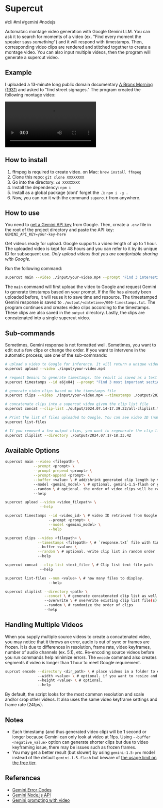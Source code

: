 # Supercut

#cli #ml #gemini #nodejs

Automataic montage video generation with Google Gemini LLM. You can ask it to search for moments of a video (ex. "Find every moment the speaker says _something_") and it will respond with timestamps. Then, corresponding video clips are rendered and stitched together to create a montage video. You can also input multiple videos, then the program will generate a supercut video.

## Example

I uploaded a 13-minute long public domain documentary [A Bronx Morning (1931)](https://www.loc.gov/item/2021604036/) and asked to "find street signages." The program created the following montage video:

![Example montage video](assets/example.mp4)

## How to install

1. ffmpeg is required to create video. on Mac: `brew install ffmpeg`
1. Clone this repo: `git clone XXXXXXXX`
1. Go into the directory: `cd XXXXXXXX`
1. Install the dependency: `npm i`
1. Install as a global package (dont' forget the `.`): `npm i -g .`
1. Now, you can run it with the command `supercut` from anywhere.

## How to use

You need to [get a Gemini API key](https://aistudio.google.com/) from Google. Then, create a `.env` file in the root of the project directory and paste the API key: `GEMINI_API_KEY=your-key-here`

Get videos ready for upload. Google supports a video length of up to 1 hour. The uploaded video is kept for 48 hours and you can refer to it by its unique ID for subsequent use. _Only upload videos that you are comfortable sharing with Google._

Run the following command:

```sh
supercut main --video ./input/your-video.mp4 --prompt "Find 3 interesting moments from the video."
```

The `main` command will first upload the video to Google and request Gemini to generate timstamps based on your prompt. If the file has already been uploaded before, it will reuse it to save time and resource. The timestamped Gemini response is saved to `./output/<datetime>/000-timestamps.txt`. The program continues and creates video clips according to the timestamps. These clips are also saved in the `output` directory. Lastly, the clips are concatenated into a single supercut video.

## Sub-commands

Sometimes, Gemini response is not formatted well. Sometimes, you want to edit out a few clips or change the order. If you want to intervene in the automatic process, use one of the sub-commands:

```sh
# upload a video to Google for inference. It will return a unique video ID.
supercut upload --video ./input/your-video.mp4

# request Gemini to generate timestamps. the result is saved as a text file.
supercut timestamps --id a6jx84j --prompt "Find 3 most important sections from the video"

# generate video clips based on the timestamps file
supercut clips --video ./input/your-video.mp4 --timestamps ./output/2024.07.13-16.50.26/000-timestamps.txt

# concatenate clips into a supercut video given the clip list file
supercut concat --clip-list ./output/2024.07.14-17.39.22/all-cliplist.txt

# Print the list of files uploaded to Google. You can see video ID (name), etc.
supercut list-files

# If you removed a few output clips, you want to regenerate the clip list
supercut cliplist --directory ./output/2024.07.17-18.33.42
```

## Available Options

```sh
supercut main --video <filepath> \
             --prompt <prompt> \
             --prompt-prepend <prompt> \
             --prompt-append <prompt> \
             --buffer <value> \ # add/shrink generated clip length by value in seconds
             --model <gemini_model> \ # optional. gemini-1.5-flash or gemini-1.5-pro
             --random \ # optional. the order of video clips will be randomized
             --help

supercut upload --video <video_filepath> \
                --help

supercut timestamps --id <video_id> \ # video ID retrieved from Google
                    --prompt <prompt> \
                    --model <gemini_model> \
                    --help

supercut clips --video <filepath> \
               --timestamps <filepath> \ # `response.txt` file with timestamps
               --buffer <value> \
               --random \ # optional. write clip list in random order
               --help

supercut concat --clip-list <text_file> \ # Clip list text file path
                --help

supercut list-files --num <value> \ # how many files to display.
                    --help

supercut cliplist --directory <path> \
                  --concat \ # generate concatenated clip list as well
                  --overwrite \ # overwrite existing clip list file(s)
                  --random \ # randomize the order of clips
                  --help
```

## Handling Multiple Videos

When you supply multiple source videos to create a concatenated video, you may notice that it throws an error, audio is out of sync or frames are frozen. It is due to differences in resolution, frame rate, video keyframes, number of audio channels (ex. 5.1), etc. Re-encoding source videos before you run commands help minimize errors. The `encode` command also creates segments if video is longer than 1 hour to meet Google requirement.

```sh
suprcut encode --directory <dir_path> \ # place videos in a folder to encode
               --width <value> \ # optional. if you want to resize and crop
               --height <value> \ # optional.
               --help
```

By default, the script looks for the most common resolution and scale and/or crop other videos. It also uses the same video keyframe settings and frame rate (24fps).

## Notes

- Each timestamp (and thus generated video clip) will be 1 second or longer because Gemini can only look at video at 1fps. Using `--buffer <negative_value>` option can generate shorter clips but due to video keyframing issue, there may be issues such as frozen frames.
- You may get a better result (but slower) by using `gemini-1.5-pro` model instead of the default `gemini-1.5-flash` but beware of [the usage limit on the free tier](https://ai.google.dev/pricing).

## References

- [Gemini Error Codes](https://ai.google.dev/gemini-api/docs/troubleshooting#error-codes)
- [Gemini Node.js API](https://github.com/google-gemini/generative-ai-js/)
- [Gemini prompting with video](https://ai.google.dev/gemini-api/docs/vision?lang=node)
